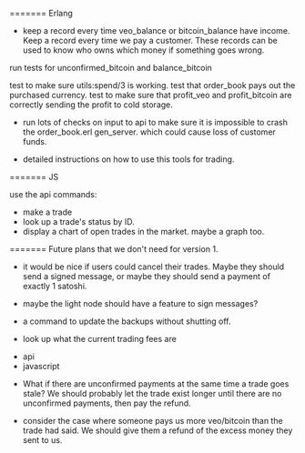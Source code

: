======= Erlang


* keep a record every time veo_balance or bitcoin_balance have income. Keep a record every time we pay a customer. These records can be used to know who owns which money if something goes wrong.

run tests for unconfirmed_bitcoin and balance_bitcoin

test to make sure utils:spend/3 is working.
test that order_book pays out the purchased currency.
test to make sure that profit_veo and profit_bitcoin are correctly sending the profit to cold storage.

* run lots of checks on input to api to make sure it is impossible to crash the order_book.erl gen_server. which could cause loss of customer funds.

* detailed instructions on how to use this tools for trading.

======= JS

use the api commands:
* make a trade
* look up a trade's status by ID.
* display a chart of open trades in the market. maybe a graph too.



======= Future plans that we don't need for version 1.

* it would be nice if users could cancel their trades. Maybe they should send a signed message, or maybe they should send a payment of exactly 1 satoshi.
- maybe the light node should have a feature to sign messages?

* a command to update the backups without shutting off.

* look up what the current trading fees are
- api
- javascript


* What if there are unconfirmed payments at the same time a trade goes stale? We should probably let the trade exist longer until there are no unconfirmed payments, then pay the refund.

* consider the case where someone pays us more veo/bitcoin than the trade had said. We should give them a refund of the excess money they sent to us.